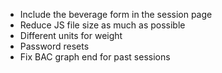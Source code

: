 - Include the beverage form in the session page
- Reduce JS file size as much as possible
- Different units for weight
- Password resets
- Fix BAC graph end for past sessions

